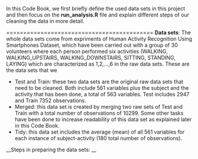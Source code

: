 In this Code Book, we first briefly define the used data sets in this project and then focus on the __run_analysis.R__ file and explain different steps of our cleaning the data in more detail.

===========================================
__Data sets__: The whole data sets come from expriments of Human Activity Recognition Using Smartphones Dataset, which have been carried out with a group of 30 volunteers where each person performed six activities (WALKING, WALKING_UPSTAIRS, WALKING_DOWNSTAIRS, SITTING, STANDING, LAYING) which are characterized as 1,2,...,6 in the raw data sets. These are the data sets that we 
- Test and Train: these two data sets are the original raw data sets that need to be cleaned. Both include 561 variables plus the subject and the activity that has been done, a total of 563 variables. Test includes 2947 and Train 7352 observations. 
- Merged: this data set is created by merging two raw sets of Test and Train with a total number of observations of 10299. Some other tasks have been done to increase readability of this data set as explained later in this Code Book. 
- Tidy: this data set includes the average (mean) of all 561 variables for each instance of subject-activity (180 total number of observations).

__Steps in preparing the data sets: __

